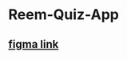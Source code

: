 # Reem-Quiz-App

## [figma link](https://www.figma.com/file/jtBYKCC8D4VsBCHkQFKWMa/Untitled?node-id=0%3A1)
